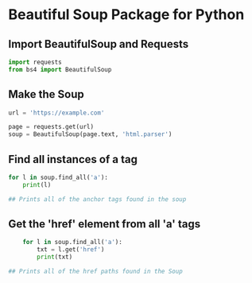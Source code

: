 # Beautiful Soup Package for Python

## Import BeautifulSoup and Requests

```python
import requests
from bs4 import BeautifulSoup
```

## Make the Soup
```python
url = 'https://example.com'

page = requests.get(url)
soup = BeautifulSoup(page.text, 'html.parser')
```

## Find all instances of a tag

```python
for l in soup.find_all('a'):
    print(l)

## Prints all of the anchor tags found in the soup
```

## Get the 'href' element from all 'a' tags

```python
    for l in soup.find_all('a'):
        txt = l.get('href')
        print(txt)

## Prints all of the href paths found in the Soup
```